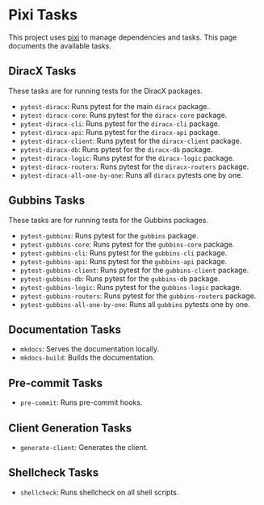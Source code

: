 # Pixi Tasks

This project uses [pixi](https://pixi.sh/) to manage dependencies and tasks. This page documents the available tasks.

## DiracX Tasks

These tasks are for running tests for the DiracX packages.

- `pytest-diracx`: Runs pytest for the main `diracx` package.
- `pytest-diracx-core`: Runs pytest for the `diracx-core` package.
- `pytest-diracx-cli`: Runs pytest for the `diracx-cli` package.
- `pytest-diracx-api`: Runs pytest for the `diracx-api` package.
- `pytest-diracx-client`: Runs pytest for the `diracx-client` package.
- `pytest-diracx-db`: Runs pytest for the `diracx-db` package.
- `pytest-diracx-logic`: Runs pytest for the `diracx-logic` package.
- `pytest-diracx-routers`: Runs pytest for the `diracx-routers` package.
- `pytest-diracx-all-one-by-one`: Runs all `diracx` pytests one by one.

## Gubbins Tasks

These tasks are for running tests for the Gubbins packages.

- `pytest-gubbins`: Runs pytest for the `gubbins` package.
- `pytest-gubbins-core`: Runs pytest for the `gubbins-core` package.
- `pytest-gubbins-cli`: Runs pytest for the `gubbins-cli` package.
- `pytest-gubbins-api`: Runs pytest for the `gubbins-api` package.
- `pytest-gubbins-client`: Runs pytest for the `gubbins-client` package.
- `pytest-gubbins-db`: Runs pytest for the `gubbins-db` package.
- `pytest-gubbins-logic`: Runs pytest for the `gubbins-logic` package.
- `pytest-gubbins-routers`: Runs pytest for the `gubbins-routers` package.
- `pytest-gubbins-all-one-by-one`: Runs all `gubbins` pytests one by one.

## Documentation Tasks

- `mkdocs`: Serves the documentation locally.
- `mkdocs-build`: Builds the documentation.

## Pre-commit Tasks

- `pre-commit`: Runs pre-commit hooks.

## Client Generation Tasks

- `generate-client`: Generates the client.

## Shellcheck Tasks

- `shellcheck`: Runs shellcheck on all shell scripts.